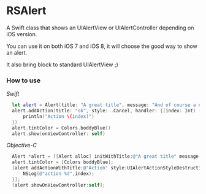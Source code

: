 RSAlert
=======

A Swift class that shows an UIAlertView or UIAlertController depending on iOS version.

You can use it on both iOS 7 and iOS 8, it will choose the good way to show an alert.

It also bring block to standard UIAlertView ;)

### How to use
*Swift*
``` Swift
  let alert = Alert(title: "A great title", message: "And of course a nice message")
  alert.addAction(title: "ok", style: .Cancel, handler: {(index: Int) -> Void in
      println("Action \(index)")
  })
  alert.tintColor = Colors.boddyBlue()
  alert.show(onViewController: self)
```

*Objective-C*
``` Objective-C
  Alert *alert = [[Alert alloc] initWithTitle:@"A great title" message:@"And of course a nice message"];
  alert.tintColor = [Colors boddyBlue];
  [alert addActionWithTitle:@"Action" style:UIAlertActionStyleDestructive handler:^(NSInteger index) {
      NSLog(@"action %d",index);
  }];
  [alert showOnViewController:self];
```
